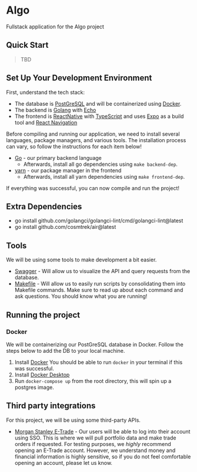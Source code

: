 # Algo
Fullstack application for the Algo project

## Quick Start

> TBD

## Set Up Your Development Environment
First, understand the tech stack:

- The database is [PostGreSQL](https://www.postgresql.org/) and will be containerized using [Docker](https://www.docker.com/).
- The backend is [Golang](https://go.dev/) with [Echo](https://echo.labstack.com/)
- The frontend is [ReactNative](https://reactnative.dev/) with [TypeScript](https://www.typescriptlang.org/) and uses [Expo](https://expo.dev/) as a build tool and [React Navigation](https://reactnavigation.org/)


Before compiling and running our application, we need to install several languages, package managers, and various tools.
The installation process can vary, so follow the instructions for each item below!

- [Go](https://go.dev/doc/install) - our primary backend language
  - Afterwards, install all go dependencies using `make backend-dep`.
- [yarn](https://classic.yarnpkg.com/en/docs/install#mac-stable) - our package manager in the frontend
  - Afterwards, install all yarn dependencies using `make frontend-dep`.

If everything was successful, you can now compile and run the project!

## Extra Dependencies

- go install github.com/golangci/golangci-lint/cmd/golangci-lint@latest
- go install github.com/cosmtrek/air@latest

## Tools
We will be using some tools to make development a bit easier.

- [Swagger](https://github.com/swaggo/swag) - Will allow us to visualize the API and query requests from the database.
- [Makefile](https://opensource.com/article/18/8/what-how-makefile) - Will allow us to easily run scripts by consolidating them into Makefile commands. Make sure to read up about each command and ask questions. You should know what you are running!

## Running the project

### Docker
We will be containerizing our PostGreSQL database in Docker. Follow the steps below to add the DB to your local machine.

1. Install [Docker](https://docs.docker.com/get-docker/)
You should be able to run `docker` in your terminal if this was successful.
2. Install [Docker Desktop](https://www.docker.com/products/docker-desktop/)
3. Run `docker-compose up` from the root directory, this will spin up a postgres image.

## Third party integrations
For this project, we will be using some third-party APIs.

- [Morgan Stanley E-Trade](https://apisb.etrade.com/docs/api/authorization/request_token.html) - Our users will be able to log into their account using SSO. This is where we will pull portfolio data and make trade orders if requested. For testing purposes, we _highly_ recommend opening an E-Trade account. However, we understand money and financial information is highly sensitive, so if you do not feel comfortable opening an account, please let us know.

